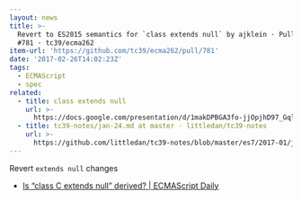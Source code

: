 ```yaml
---
layout: news
title: >-
  Revert to ES2015 semantics for `class extends null` by ajklein · Pull Request
  #781 · tc39/ecma262
item-url: 'https://github.com/tc39/ecma262/pull/781'
date: '2017-02-26T14:02:23Z'
tags:
  - ECMAScript
  - spec
related:
  - title: class extends null
    url: >-
      https://docs.google.com/presentation/d/1makDPBGA3fo-jjOpjhD97_GqlKRQHvh9Mya-B2Spxng/edit#slide=id.g1c26b27b69_1_79
  - title: tc39-notes/jan-24.md at master · littledan/tc39-notes
    url: >-
      https://github.com/littledan/tc39-notes/blob/master/es7/2017-01/jan-24.md#13ib-discussion-of-some-oddities-around-classes-extending-null
---
```

Revert `extends null` changes

- [Is “class C extends null” derived? | ECMAScript Daily](https://ecmascript-daily.github.io/2016/04/17/is-extends-null-derived "Is “class C extends null” derived? | ECMAScript Daily")
